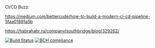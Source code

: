 CI/CD Buzz: 

https://medium.com/bettercode/how-to-build-a-modern-ci-cd-pipeline-5faa01891a5b

https://habrahabr.ru/company/southbridge/blog/329262/

[![Build Status](https://travis-ci.org/arhix/cicd-buzz.svg?branch=master)](https://travis-ci.org/arhix/cicd-buzz)
[![BCH compliance](https://bettercodehub.com/edge/badge/arhix/cicd-buzz?branch=master)](https://bettercodehub.com/)